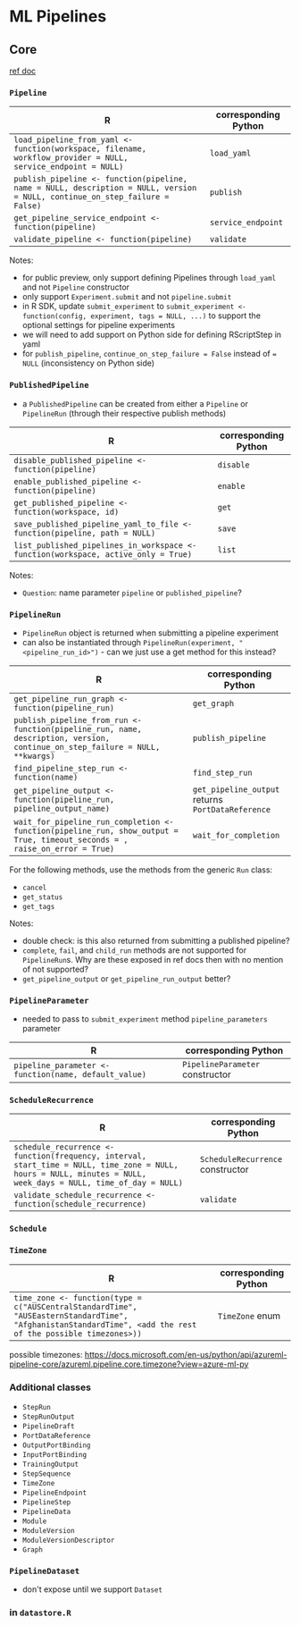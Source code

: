 # ML Pipelines

## Core
[ref doc](https://docs.microsoft.com/en-us/python/api/azureml-pipeline-core/azureml.pipeline.core?view=azure-ml-py)

### `Pipeline`
R   | corresponding Python
--- | --------------------
`load_pipeline_from_yaml <- function(workspace, filename, workflow_provider = NULL, service_endpoint = NULL)` | `load_yaml`
`publish_pipeline <- function(pipeline, name = NULL, description = NULL, version = NULL, continue_on_step_failure = False)` | `publish`
`get_pipeline_service_endpoint <- function(pipeline)` | `service_endpoint`
`validate_pipeline <- function(pipeline)` | `validate`

Notes:
* for public preview, only support defining Pipelines through `load_yaml` and not `Pipeline` constructor
* only support `Experiment.submit` and not `pipeline.submit`
* in R SDK, update `submit_experiment` to `submit_experiment <- function(config, experiment, tags = NULL, ...)` to support the optional settings for pipeline experiments
* we will need to add support on Python side for defining RScriptStep in yaml
* for `publish_pipeline`, `continue_on_step_failure = False` instead of `= NULL` (inconsistency on Python side)

### `PublishedPipeline`
* a `PublishedPipeline` can be created from either a `Pipeline` or `PipelineRun` (through their respective publish methods)

R   | corresponding Python
--- | --------------------
`disable_published_pipeline <- function(pipeline)` | `disable`
`enable_published_pipeline <- function(pipeline)` | `enable`
`get_published_pipeline <- function(workspace, id)` | `get`
`save_published_pipeline_yaml_to_file <- function(pipeline, path = NULL)` | `save`
`list_published_pipelines_in_workspace <- function(workspace, active_only = True)` | `list`

Notes:  
* `Question`: name parameter `pipeline` or `published_pipeline`?

### `PipelineRun`
* `PipelineRun` object is returned when submitting a pipeline experiment
* can also be instantiated through `PipelineRun(experiment, "<pipeline_run_id>")` - can we just use a get method for this instead?

R   | corresponding Python
--- | --------------------
`get_pipeline_run_graph <- function(pipeline_run)` | `get_graph`
`publish_pipeline_from_run <- function(pipeline_run, name, description, version, continue_on_step_failure = NULL, **kwargs)` | `publish_pipeline`
`find_pipeline_step_run <- function(name)` | `find_step_run`
`get_pipeline_output <- function(pipeline_run, pipeline_output_name)` | `get_pipeline_output` returns `PortDataReference`
`wait_for_pipeline_run_completion <- function(pipeline_run, show_output = True, timeout_seconds = , raise_on_error = True)` | `wait_for_completion`

For the following methods, use the methods from the generic `Run` class:
* `cancel`
* `get_status`
* `get_tags`

Notes:  
* double check: is this also returned from submitting a published pipeline?
* `complete`, `fail`, and `child_run` methods are not supported for `PipelineRun`s. Why are these exposed in ref docs then with no mention of not supported?
* `get_pipeline_output` or `get_pipeline_run_output` better?

### `PipelineParameter`
* needed to pass to `submit_experiment` method `pipeline_parameters` parameter

R   | corresponding Python
--- | --------------------
`pipeline_parameter <- function(name, default_value)` | `PipelineParameter` constructor

### `ScheduleRecurrence`
R   | corresponding Python
--- | --------------------
`schedule_recurrence <- function(frequency, interval, start_time = NULL, time_zone = NULL, hours = NULL, minutes = NULL, week_days = NULL, time_of_day = NULL)` | `ScheduleRecurrence` constructor
`validate_schedule_recurrence <- function(schedule_recurrence)` | `validate`

### `Schedule`

### `TimeZone`
R   | corresponding Python
--- | --------------------
`time_zone <- function(type = c("AUSCentralStandardTime", "AUSEasternStandardTime", "AfghanistanStandardTime", <add the rest of the possible timezones>))` | `TimeZone` enum

possible timezones: https://docs.microsoft.com/en-us/python/api/azureml-pipeline-core/azureml.pipeline.core.timezone?view=azure-ml-py

### Additional classes
* `StepRun`
* `StepRunOutput`
* `PipelineDraft`
* `PortDataReference`
* `OutputPortBinding`
* `InputPortBinding`
* `TrainingOutput`
* `StepSequence`
* `TimeZone`
* `PipelineEndpoint`
* `PipelineStep`
* `PipelineData`
* `Module`
* `ModuleVersion`
* `ModuleVersionDescriptor`
* `Graph`

### `PipelineDataset`
* don't expose until we support `Dataset`

### in `datastore.R`
